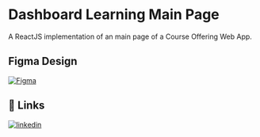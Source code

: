 # Dashboard Learning Main Page

A ReactJS implementation of an main page of a Course Offering Web App.

## Figma Design

[![Figma](https://img.shields.io/badge/figma-%23F24E1E.svg?style=for-the-badge&logo=figma&logoColor=white)](https://www.figma.com/proto/gAFza9U83OwZt5jpj5dFPa/Untitled?node-id=5%3A3&scaling=scale-down&page-id=0%3A1&starting-point-node-id=7%3A8)


## 🔗 Links

[![linkedin](https://img.shields.io/badge/linkedin-0A66C2?style=for-the-badge&logo=linkedin&logoColor=white)](www.linkedin.com/in/renanr0cha)
